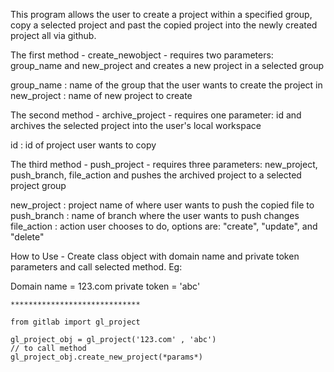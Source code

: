 This program allows the user to create a project within a specified group, copy a selected project and past the copied project into the newly created project all via github.

The first method - create_newobject - requires two parameters: group_name and new_project and creates a new project in a selected group
  
  group_name : name of the group that the user wants to create the project in
  new_project : name of new project to create

The second method - archive_project - requires one parameter: id and archives the selected project into the user's local workspace
 
 id : id of project user wants to copy
  
The third method - push_project - requires three parameters: new_project, push_branch, file_action and pushes the archived project to a selected project group
  
  new_project : project name of where user wants to push the copied file to
  push_branch : name of branch where the user wants to push changes
  file_action : action user chooses to do, options are: "create", "update", and "delete"
  
  How to Use - 
   Create class object with domain name and private token parameters and call selected method.
   Eg:
    
   Domain name = 123.com
   private token = 'abc'
    
    *****************************
    
    from gitlab import gl_project
    
    gl_project_obj = gl_project('123.com' , 'abc')
    // to call method
    gl_project_obj.create_new_project(*params*)
    
  
